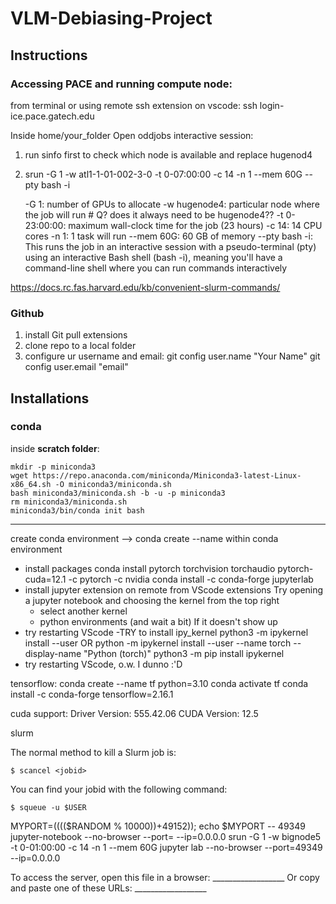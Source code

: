 # VLM-Debiasing-Project
## Instructions
### Accessing PACE and running compute node:
from terminal or using remote ssh extension on vscode:
    ssh login-ice.pace.gatech.edu

Inside home/your_folder
Open oddjobs interactive session: 
1. run sinfo first to check which node is available and replace hugenod4
2. srun -G 1 -w atl1-1-01-002-3-0 -t 0-07:00:00 -c 14 -n 1 --mem 60G --pty bash -i

    -G 1: number of GPUs to allocate
    -w hugenode4: particular node where the job will run # Q? does it always need to be hugenode4??
    -t 0-23:00:00: maximum wall-clock time for the job (23 hours)
    -c 14: 14 CPU cores
    -n 1: 1 task will run
    --mem 60G: 60 GB of memory
    --pty bash -i: This runs the job in an interactive session with a pseudo-terminal (pty) using an interactive Bash shell (bash -i), meaning you'll have a command-line shell where you can run commands interactively

https://docs.rc.fas.harvard.edu/kb/convenient-slurm-commands/

### Github
1. install Git pull extensions
2. clone repo to a local folder
3. configure ur username and email:
    git config user.name "Your Name"
    git config user.email "email"

## Installations
### conda
inside **scratch folder**:
```
mkdir -p miniconda3
wget https://repo.anaconda.com/miniconda/Miniconda3-latest-Linux-x86_64.sh -O miniconda3/miniconda.sh
bash miniconda3/miniconda.sh -b -u -p miniconda3
rm miniconda3/miniconda.sh
miniconda3/bin/conda init bash
```
-------------------------------------------------------------------

create conda environment --> conda create --name 
within conda environment
- install packages
    conda install pytorch torchvision torchaudio pytorch-cuda=12.1 -c pytorch -c nvidia
    conda install -c conda-forge jupyterlab
- install jupyter extension on remote from VScode extensions
Try opening a jupyter notebook and choosing the kernel from the top right
    - select another kernel
    - python environments (and wait a bit)
If it doesn't show up
- try restarting VScode
-TRY to install ipy_kernel
    python3 -m ipykernel install --user OR python -m ipykernel install --user --name torch --display-name "Python (torch)"
    python3 -m pip install ipykernel
- try restarting VScode, o.w. I dunno :'D


tensorflow:
conda create --name tf python=3.10
conda activate tf
conda install -c conda-forge tensorflow=2.16.1

cuda support:
Driver Version: 555.42.06      CUDA Version: 12.5

slurm

The normal method to kill a Slurm job is:

    $ scancel <jobid>

You can find your jobid with the following command:

    $ squeue -u $USER


MYPORT=$(($(($RANDOM % 10000))+49152)); echo $MYPORT
-- 49349
 jupyter-notebook --no-browser --port=<MYPORT> --ip=0.0.0.0
srun -G 1 -w bignode5 -t 0-01:00:00 -c 14 -n 1 --mem 60G jupyter lab --no-browser --port=49349 --ip=0.0.0.0

To access the server, open this file in a browser:
        __________________
    Or copy and paste one of these URLs:
        __________________
